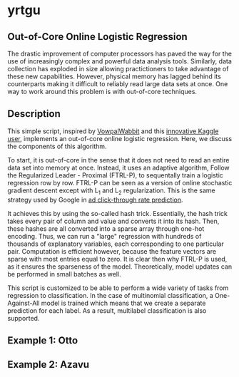 # yrtgu
## Out-of-Core Online Logistic Regression
The drastic improvement of computer processors has paved the way for the use of increasingly complex and powerful data analysis tools. Similarly, data collection has exploded in size allowing practictioners to take advantage of these new capabilities. However, physical memory has lagged behind its counterparts making it difficult to reliably read large data sets at once. One way to work around this problem is with out-of-core techniques. 

## Description
This simple script, inspired by [VowpalWabbit](http://hunch.net/~vw/) and this [innovative Kaggle user](https://www.kaggle.com/c/tradeshift-text-classification/discussion/10537), implements an out-of-core online logistic regression. Here, we discuss the components of this algorithm. 

To start, it is out-of-core in the sense that it does not need to read an entire data set into memory at once. Instead, it uses an adaptive algorithm, Follow the Regularized Leader - Proximal (FTRL-P), to sequentally train a logistic regression row by row. FTRL-P can be seen as a version of online stochastic gradient descent except with L<sub>1</sub> and L<sub>2</sub> regularization. This is the same strategy used by Google in [ad click-through rate prediction](https://research.google.com/pubs/pub41159.html). 

It achieves this by using the so-called hash trick. Essentially, the hash trick takes every pair of column and value and converts it into its hash. Then, these hashes are all converted into a sparse array through one-hot encoding.  Thus, we can run a "large" regression with hundreds of thousands of explanatory variables, each corresponding to one particular pair. Computation is efficient however, because the feature vectors are sparse with most entries equal to zero. It is clear then why FTRL-P is used, as it ensures the sparseness of the model. Theoretically, model updates can be performed in small batches as well.

This script is customized to be able to perform a wide variety of tasks from regression to classification. In the case of multinomial classification, a One-Against-All model is trained which means that we create a separate prediction for each label. As a result, multilabel classification is also supported. 

## Example 1: Otto

## Example 2: Azavu



